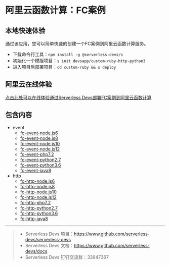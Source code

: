 # 阿里云函数计算：FC案例

## 本地快速体验

通过该应用，您可以简单快速的创建一个FC案例到阿里云函数计算服务。

- 下载命令行工具：`npm install -g @serverless-devs/s`
- 初始化一个模版项目：`s init devsapp/custom-ruby-http-python3`
- 进入项目后部署项目：`cd custom-ruby && s deploy`

## 阿里云在线体验

[点击此处可以在线体验通过Serverless Devs部署FC案例到阿里云函数计算](https://api.aliyun.com/new#/tutorial?action=git_open&git_repo=https://github.com/devsapp/devsapp-cloudshell-example.git&tutorial=tutorial/custom-ruby.md)


## 包含内容
- event
    - [fc-event-node.js6](/fc-event-node.js6)
    - [fc-event-node.js8](/fc-event-node.js8)
    - [fc-event-node.js10](/fc-event-node.js10)
    - [fc-event-node.js12](/fc-event-node.js12)
    - [fc-event-php7.2](/fc-event-php7)
    - [fc-event-python2.7](/fc-event-python2.7)
    - [fc-event-python3.6](/fc-event-python3.6)
    - [fc-event-java8](/fc-event-java8)
- http
    - [fc-http-node.js6](/fc-http-node.js6)
    - [fc-http-node.js8](/fc-http-node.js8)
    - [fc-http-node.js10](/fc-http-node.js10)
    - [fc-http-node.js12](/fc-http-node.js12)
    - [fc-http-php7.2](/fc-http-php7)
    - [fc-http-python2.7](/fc-http-python2.7)
    - [fc-http-python3.6](/fc-http-python3.6)
    - [fc-http-java8](/fc-http-java8)


-----

> - Serverless Devs 项目：https://www.github.com/serverless-devs/serverless-devs   
> - Serverless Devs 文档：https://www.github.com/serverless-devs/docs   
> - Serverless Devs 钉钉交流群：33947367    